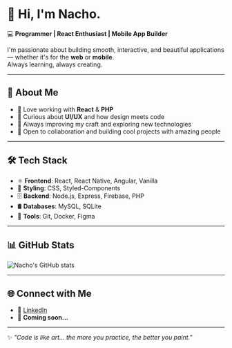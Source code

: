 # 👋 Hi, I'm Nacho.

💻 **Programmer | React Enthusiast | Mobile App Builder**  

I'm passionate about building smooth, interactive, and beautiful applications — whether it's for the **web** or **mobile**.  
Always learning, always creating.  

---

## 🚀 About Me  
- 🔹 Love working with **React** & **PHP**  
- 🔹 Curious about **UI/UX** and how design meets code  
- 🔹 Always improving my craft and exploring new technologies  
- 🔹 Open to collaboration and building cool projects with amazing people  

---

## 🛠️ Tech Stack  
- ⚛️ **Frontend**: React, React Native, Angular, Vanilla 
- 🎨 **Styling**: CSS, Styled-Components  
- 🗄️ **Backend**: Node.js, Express, Firebase, PHP  
- 🛢️ **Databases**: MySQL, SQLite
- 🧰 **Tools**: Git, Docker, Figma

---

## 📊 GitHub Stats  
![Nacho's GitHub stats](https://github-readme-stats.vercel.app/api?username=CodeByNacho&show_icons=true&theme=radical)  

---

## 🌐 Connect with Me  
- 💼 [LinkedIn](https://www.linkedin.com/in/ignaciodamiani/)
- 📧 **Coming soon...**

---

✨ *"Code is like art... the more you practice, the better you paint."*
